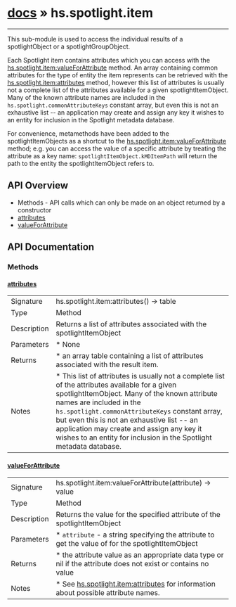 # [docs](index.md) » hs.spotlight.item
---

This sub-module is used to access the individual results of a spotlightObject or a spotlightGroupObject.

Each Spotlight item contains attributes which you can access with the [hs.spotlight.item:valueForAttribute](#valueForAttribute) method. An array containing common attributes for the type of entity the item represents can be retrieved with the [hs.spotlight.item:attributes](#attributes) method, however this list of attributes is usually not a complete list of the attributes available for a given spotlightItemObject. Many of the known attribute names are included in the `hs.spotlight.commonAttributeKeys` constant array, but even this is not an exhaustive list -- an application may create and assign any key it wishes to an entity for inclusion in the Spotlight metadata database.

For convenience, metamethods have been added to the spotlightItemObjects as a shortcut to the [hs.spotlight.item:valueForAttribute](#valueForAttribute) method; e.g. you can access the value of a specific attribute by treating the attribute as a key name: `spotlightItemObject.kMDItemPath` will return the path to the entity the spotlightItemObject refers to.

## API Overview
* Methods - API calls which can only be made on an object returned by a constructor
 * [attributes](#attributes)
 * [valueForAttribute](#valueForAttribute)

## API Documentation
### Methods

#### [attributes](#attributes)
|             |                 |
| ------------|-----------------|
| Signature   | hs.spotlight.item:attributes() -> table  |
| Type        | Method |
| Description | Returns a list of attributes associated with the spotlightItemObject |
| Parameters |  * None |
| Returns |  * an array table containing a list of attributes associated with the result item. |
| Notes |  * This list of attributes is usually not a complete list of the attributes available for a given spotlightItemObject. Many of the known attribute names are included in the `hs.spotlight.commonAttributeKeys` constant array, but even this is not an exhaustive list -- an application may create and assign any key it wishes to an entity for inclusion in the Spotlight metadata database.

#### [valueForAttribute](#valueForAttribute)
|             |                 |
| ------------|-----------------|
| Signature   | hs.spotlight.item:valueForAttribute(attribute) -> value  |
| Type        | Method |
| Description | Returns the value for the specified attribute of the spotlightItemObject |
| Parameters |  * `attribute` - a string specifying the attribute to get the value of for the spotlightItemObject |
| Returns |  * the attribute value as an appropriate data type or nil if the attribute does not exist or contains no value |
| Notes |  * See [hs.spotlight.item:attributes](#attributes) for information about possible attribute names. |
